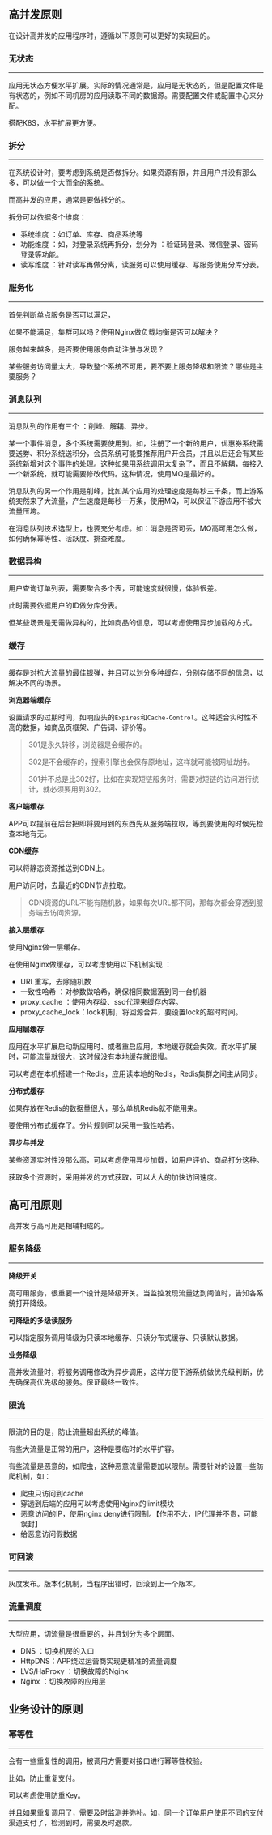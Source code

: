 ## 高并发原则

在设计高并发的应用程序时，遵循以下原则可以更好的实现目的。

### 无状态

---

应用无状态方便水平扩展。实际的情况通常是，应用是无状态的，但是配置文件是有状态的，例如不同机房的应用读取不同的数据源。需要配置文件或配置中心来分配。

搭配K8S，水平扩展更方便。



### 拆分

---

在系统设计时，要考虑到系统是否做拆分。如果资源有限，并且用户并没有那么多，可以做一个大而全的系统。

而高并发的应用，通常是要做拆分的。

拆分可以依据多个维度：

- 系统维度 ：如订单、库存、商品系统等
- 功能维度 ：如，对登录系统再拆分，划分为 ：验证码登录、微信登录、密码登录等功能。
- 读写维度 ：针对读写再做分离，读服务可以使用缓存、写服务使用分库分表。



### 服务化

---

首先判断单点服务是否可以满足，

如果不能满足，集群可以吗？使用Nginx做负载均衡是否可以解决？

服务越来越多，是否要使用服务自动注册与发现？

某些服务访问量太大，导致整个系统不可用，要不要上服务降级和限流？哪些是主要服务？



### 消息队列

---

消息队列的作用有三个 ：削峰、解耦、异步。

某一个事件消息，多个系统需要使用到。如，注册了一个新的用户，优惠券系统需要送劵、积分系统送积分，会员系统可能要推荐用户开会员，并且以后还会有某些系统新增对这个事件的处理。这种如果用系统调用太复杂了，而且不解耦，每接入一个新系统，就可能需要修改代码。这种情况，使用MQ是最好的。

消息队列的另一个作用是削峰，比如某个应用的处理速度是每秒三千条，而上游系统突然来了大流量，产生速度是每秒一万条，使用MQ，可以保证下游应用不被大流量压垮。

在消息队列技术选型上，也要充分考虑。如：消息是否可丢，MQ高可用怎么做，如何确保幂等性、活跃度、排查难度。



### 数据异构

---

用户查询订单列表，需要聚合多个表，可能速度就很慢，体验很差。

此时需要依据用户的ID做分库分表。

但某些场景是无需做异构的，比如商品的信息，可以考虑使用异步加载的方式。



### 缓存

---

缓存是对抗大流量的最佳银弹，并且可以划分多种缓存，分别存储不同的信息，以解决不同的场景。

**浏览器端缓存**

设置请求的过期时间，如响应头的`Expires`和`Cache-Control`。这种适合实时性不高的数据，如商品页框架、广告词、评价等。

> 301是永久转移，浏览器是会缓存的。
>
> 302是不会缓存的，搜索引擎也会保存原地址，这样就可能被网址劫持。
>
> 301并不总是比302好，比如在实现短链服务时，需要对短链的访问进行统计，就必须要用到302。



**客户端缓存**

APP可以提前在后台把即将要用到的东西先从服务端拉取，等到要使用的时候先检查本地有无。



**CDN缓存**

可以将静态资源推送到CDN上。

用户访问时，去最近的CDN节点拉取。

> CDN资源的URL不能有随机数，如果每次URL都不同，那每次都会穿透到服务端去访问资源。



**接入层缓存**

使用Nginx做一层缓存。

在使用Nginx做缓存，可以考虑使用以下机制实现 ：

- URL重写，去除随机数
- 一致性哈希 ：对参数做哈希，确保相同数据落到同一台机器
- proxy_cache ：使用内存级、ssd代理来缓存内容。
- proxy_cache_lock：lock机制，将回源合并，要设置lock的超时时间。



**应用层缓存**

应用在水平扩展启动新应用时、或者重启应用，本地缓存就会失效。而水平扩展时，可能流量就很大，这时候没有本地缓存就很慢。

可以考虑在本机搭建一个Redis，应用读本地的Redis，Redis集群之间主从同步。



**分布式缓存**

如果存放在Redis的数据量很大，那么单机Redis就不能用来。

要使用分布式缓存了。分片规则可以采用一致性哈希。



**异步与并发**

某些资源实时性没那么高，可以考虑使用异步加载，如用户评价、商品打分这种。

获取多个资源时，采用并发的方式获取，可以大大的加快访问速度。



## 高可用原则

高并发与高可用是相辅相成的。



### 服务降级

---

**降级开关**

高可用服务，很重要一个设计是降级开关。当监控发现流量达到阈值时，告知各系统打开降级。

**可降级的多级读服务**

可以指定服务调用降级为只读本地缓存、只读分布式缓存、只读默认数据。

**业务降级**

高并发流量时，将服务调用修改为异步调用，这样方便下游系统做优先级判断，优先确保高优先级的服务。保证最终一致性。



### 限流

---

限流的目的是，防止流量超出系统的峰值。

有些大流量是正常的用户，这种是要临时的水平扩容。

有些流量是恶意的，如爬虫，这种恶意流量需要加以限制。需要针对的设置一些防爬机制，如：

- 爬虫只访问到cache
- 穿透到后端的应用可以考虑使用Nginx的limit模块
- 恶意访问的IP，使用nginx deny进行限制。【作用不大，IP代理并不贵，可能误封】
- 给恶意访问假数据



### 可回滚

---

灰度发布。版本化机制，当程序出错时，回滚到上一个版本。



### 流量调度

---

大型应用，切流量是很重要的，并且划分为多个层面。

- DNS ：切换机房的入口
- HttpDNS：APP绕过运营商实现更精准的流量调度
- LVS/HaProxy ：切换故障的Nginx
- Nginx ：切换故障的应用层



## 业务设计的原则



### 幂等性

---

会有一些重复性的调用，被调用方需要对接口进行幂等性校验。

比如，防止重复支付。

可以考虑使用防重Key。

并且如果重复调用了，需要及时监测并弥补。如，同一个订单用户使用不同的支付渠道支付了，检测到时，需要及时退款。